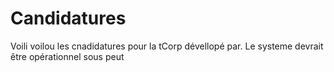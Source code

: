 # Candidatures


Voili voilou les cnadidatures pour la tCorp dévellopé par. Le systeme devrait être opérationnel sous peut

